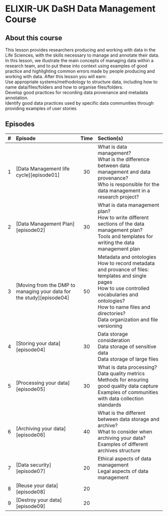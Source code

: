 # ELIXIR-UK DaSH Data Management Course

## About this course

This lesson provides researchers producing and working with data in the Life Sciences, with the skills necessary to manage and annotate their data.
In this lesson, we illustrate the main concepts of managing data within a research team, and to put these into context using examples of good practice and highlighting common errors made by people producing and working with data.
After this lesson you will earn:
<br> Use appropriate systems/methodology to structure data, including how to name data/files/folders and how to organise files/folders.
<br> Develop good practices for recording data provenance and metadata annotation.
<br> Identify good data practices used by specific data communities through providing examples of user stories 


## Episodes

| # |  Episode | Time | Section(s)|
|--:|:---------|:----:|:------------|
| 1 | [Data Management life cycle][episode01] | 30 | What is data management?<br>What is the difference between data management and data provenance?<br>Who is responsible for the data management in a research project?|
| 2 | [Data Management Plan][episode02] | 30 | What is data management plan?<br>How to write different sections of the data management plan?<br>Tools and templates for writing the data management plan 
| 3 | [Moving from the DMP to managing your data for the study][episode04] | 50 | Metadata and ontologies <br> How to record metadata and provance of files: templates and single pages <br> How to use controlled vocabularies and ontologies? <br> How to name files and directories? <br> Data organization and file versioning
| 4 | [Storing your data][episode04] | 30 | Data storage consideration <br> Data storage of sensitive data  <br> Data storage of large files
| 5 | [Processing your data][episode05] | 30 | What is data processing? <br> Data quality metrics <br> Methods for ensuring good quality data capture <br> Examples of communities with data collection standards<br>
| 6 | [Archiving your data][episode06] | 40 | What is the different between data storage and archive? <br> What to consider when archiving your data? <br> Examples of different archives structure
| 7 | [Data security][episode07] | 20 | Ethical aspects of data management <br> Legal aspects of data management
| 8 | [Reuse your data][episode08] | 20 | |
| 9 | [Destroy your data][episode09] | 20 | |
